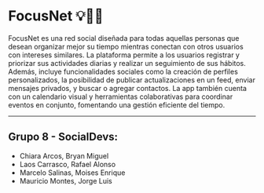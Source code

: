 # FocusNet 💡📌📝

FocusNet es una red social diseñada para todas aquellas personas que desean organizar mejor su tiempo mientras conectan con otros usuarios con intereses similares. La plataforma permite a los usuarios registrar y priorizar sus actividades diarias y realizar un seguimiento de sus hábitos. Además, incluye funcionalidades sociales como la creación de perfiles personalizados, la posibilidad de publicar actualizaciones en un feed, enviar mensajes privados, y buscar o agregar contactos. La app también cuenta con un calendario visual y herramientas colaborativas para coordinar eventos en conjunto, fomentando una gestión eficiente del tiempo.

---
## Grupo 8 - SocialDevs:

- Chiara Arcos, Bryan Miguel
- Laos Carrasco, Rafael Alonso
- Marcelo Salinas, Moises Enrique
- Mauricio Montes, Jorge Luis
